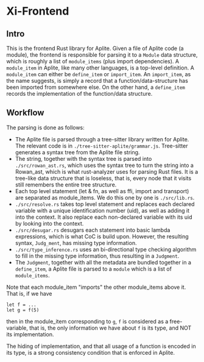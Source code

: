 # Xi-Frontend


## Intro
This is the frontend Rust library for Aplite. 
Given a file of Aplite code (a module), the frontend is responsible for parsing it to a `Module` data structure,
which is roughly a list of `module_items` (plus import dependencies). A `module_item` in Aplite, like many other languages, is a top-level definition. A `module_item` can either be `define_item` or `import_item`. An `import_item`, as the name suggests, is simply a record that a function/data-structure has been imported from somewhere else. On the other hand, a `define_item` records the implementation of the function/data structure.

## Workflow
The parsing is done as follows:

- The Aplite file is parsed through a tree-sitter library written for Aplite. The relevant code is in `./tree-sitter-aplite/grammar.js`. Tree-sitter generates a syntax tree from the Aplite file string.
- The string, together with the syntax tree is parsed into `./src/rowan_ast.rs`, which uses the syntax tree to turn the string into a Rowan_ast, which is what rust-analyzer uses for parsing Rust files. It is a tree-like data structure that is loseless, that is, every node that it visits still remembers the entire tree structure.
- Each top level statement (let & fn, as well as ffi, import and transport) are separated as module_items. We do this one by one is `./src/lib.rs`.
- `./src/resolve.rs` takes top level statement and replaces each declared variable with a unique identification number (uid), as well as adding it into the context. It also replace each non-declared variable with its uid by looking into the context.
- `./src/desugar.rs` desugars each statement into basic lambda expressions, which is what CoC is build upon. However, the resulting syntax, `Judg_ment`, has missing type information.
- `./src/type_inference.rs` uses an bi-directional type checking algorithm to fill in the missing type information, thus resulting in a `Judgment`. 
- The `Judgment`, together with all the metadata are bundled together in a `define_item`, a Aplite file is parsed to a `module` which is a list of `module_items`. 

Note that each module_item "imports" the other module_items above it. That is, if we have 
```
let f = ...
let g = f(5)
```
then in the module_item corresponding to `g`, `f` is considered as a free-variable, that is, the only information we have about `f` is its type, and NOT its implementation. 

The hiding of implementation, and that all usage of a function is encoded in its type, is a strong consistency condition that is enforced in Aplite. 
